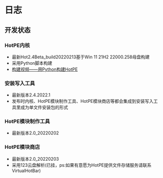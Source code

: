 # 日志
##  开发状态

### HotPE内核
- 最新Hot2.4Beta_build20220213基于Win 11 21H2 22000.258母盘构建
- 采用Python脚本构建
- [构建视频——用Python构建HotPE](https://www.bilibili.com/video/BV1W3411a7YW "构建视频——用Python构建HotPE")

### 安装写入工具
- 最新版本2.4.2022.1
- 发布时内核、HotPE模块制作工具、HotPE模块商店等都会集成到安装写入工具里成为单文件安装包的形式

### HotPE模块制作工具
- 最新版本2.0_20220202

### HotPE模块商店
- 最新版本2.0_20220203
- 采用123云盘解析(已挂，ps:如果有意愿为HotPE提供文件存储服务请联系VirtualHotBar)

